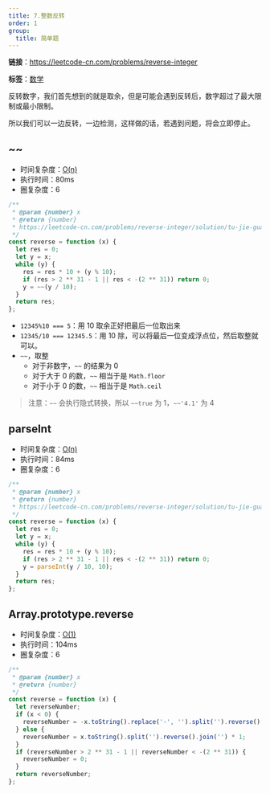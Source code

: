 ```yaml
---
title: 7.整数反转
order: 1
group:
  title: 简单题
---
```


**链接**：https://leetcode-cn.com/problems/reverse-integer

**标签**：<a href="https://leetcode.com/tag/math/"><Badge>数学</Badge></a>

反转数字，我们首先想到的就是取余，但是可能会遇到反转后，数字超过了最大限制或最小限制。

所以我们可以一边反转，一边检测，这样做的话，若遇到问题，将会立即停止。

## ~~

- 时间复杂度：<a href="http://tny.im/Icdr9"><Badge>O(n)</Badge></a>
- 执行时间：<Badge>80ms</Badge>
- 圈复杂度：<Badge>6</Badge>

```js
/**
 * @param {number} x
 * @return {number}
 * https://leetcode-cn.com/problems/reverse-integer/solution/tu-jie-guan-fang-tui-jian-ti-jie-zheng-s-rh6b/
 */
const reverse = function (x) {
  let res = 0;
  let y = x;
  while (y) {
    res = res * 10 + (y % 10);
    if (res > 2 ** 31 - 1 || res < -(2 ** 31)) return 0;
    y = ~~(y / 10);
  }
  return res;
};
```

- `12345%10 === 5`：用 10 取余正好把最后一位取出来
- `12345/10 === 12345.5`：用 10 除，可以将最后一位变成浮点位，然后取整就可以。
- `~~`，取整
  - 对于非数字，`~~` 的结果为 0
  - 对于大于 0 的数，`~~` 相当于是 `Math.floor`
  - 对于小于 0 的数，`~~` 相当于是 `Math.ceil`

> 注意：`~~` 会执行隐式转换，所以 `~~true` 为 1，`~~'4.1'` 为 4

## parseInt

- 时间复杂度：<a href="http://tny.im/Icdr9"><Badge>O(n)</Badge></a>
- 执行时间：<Badge>84ms</Badge>
- 圈复杂度：<Badge>6</Badge>

```js
/**
 * @param {number} x
 * @return {number}
 * https://leetcode-cn.com/problems/reverse-integer/solution/tu-jie-guan-fang-tui-jian-ti-jie-zheng-s-rh6b/
 */
const reverse = function (x) {
  let res = 0;
  let y = x;
  while (y) {
    res = res * 10 + (y % 10);
    if (res > 2 ** 31 - 1 || res < -(2 ** 31)) return 0;
    y = parseInt(y / 10, 10);
  }
  return res;
};
```

## Array.prototype.reverse

- 时间复杂度：<a href="http://tny.im/Icdr9"><Badge>O(1)</Badge></a>
- 执行时间：<Badge>104ms</Badge>
- 圈复杂度：<Badge>6</Badge>

```js
/**
 * @param {number} x
 * @return {number}
 */
const reverse = function (x) {
  let reverseNumber;
  if (x < 0) {
    reverseNumber = -x.toString().replace('-', '').split('').reverse().join('') * 1;
  } else {
    reverseNumber = x.toString().split('').reverse().join('') * 1;
  }
  if (reverseNumber > 2 ** 31 - 1 || reverseNumber < -(2 ** 31)) {
    reverseNumber = 0;
  }
  return reverseNumber;
};
```
